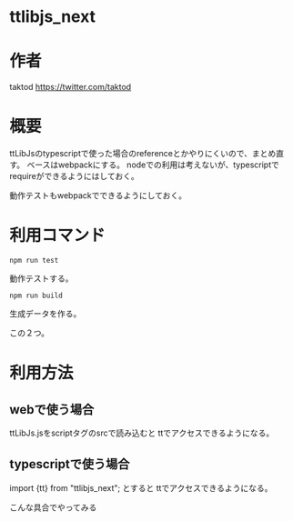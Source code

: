 # ttlibjs_next

# 作者
taktod <https://twitter.com/taktod>

# 概要
ttLibJsのtypescriptで使った場合のreferenceとかやりにくいので、まとめ直す。
ベースはwebpackにする。
nodeでの利用は考えないが、typescriptでrequireができるようにはしておく。

動作テストもwebpackでできるようにしておく。

# 利用コマンド

```
npm run test
```

動作テストする。

```
npm run build
```
生成データを作る。

この２つ。

# 利用方法

## webで使う場合

ttLibJs.jsをscriptタグのsrcで読み込むと
ttでアクセスできるようになる。

## typescriptで使う場合

import {tt} from "ttlibjs_next";
とすると
ttでアクセスできるようになる。

こんな具合でやってみる
